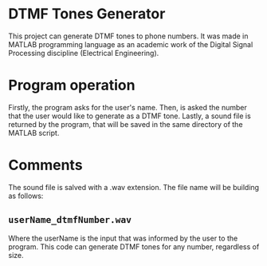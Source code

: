 # DTMF Tones Generator
This project can generate DTMF tones to phone numbers. It was made in MATLAB programming language as an academic work of the Digital Signal Processing discipline (Electrical Engineering).

# Program operation
Firstly, the program asks for the user's name. Then, is asked the number that the user would like to generate as a DTMF tone. Lastly, a sound file is returned by the program, that will be saved in the same directory of the MATLAB script.

# Comments
The sound file is salved with a .wav extension. The file name will be building as follows:

## `userName_dtmfNumber.wav`

Where the userName is the input that was informed by the user to the program. This code can generate DTMF tones for any number, regardless of size.
